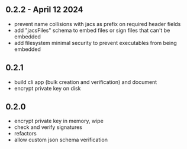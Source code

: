 

## 0.2.2 - April 12 2024

 - prevent name collisions with jacs as prefix on required header fields
 - add "jacsFiles" schema to embed files or sign files that can't be embedded
 - add filesystem minimal security to prevent executables from being embedded


## 0.2.1

 - build cli app (bulk creation and verification) and document
 - encrypt private key on disk

## 0.2.0

 - encrypt private key in memory, wipe
 - check and verify signatures
 - refactors
 - allow custom json schema verification